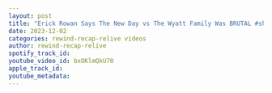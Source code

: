 ```yaml
---
layout: post
title: "Erick Rowan Says The New Day vs The Wyatt Family Was BRUTAL #shorts"
date: 2023-12-02
categories: rewind-recap-relive videos
author: rewind-recap-relive
spotify_track_id: 
youtube_video_id: bxOKlmQkU70
apple_track_id: 
youtube_metadata: 
---
```

